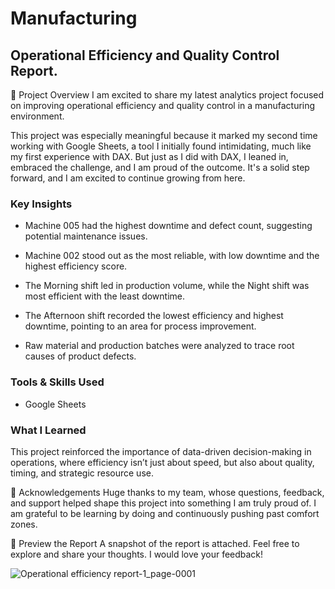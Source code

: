 # Manufacturing
## Operational Efficiency and Quality Control Report.

📌 Project Overview
I am excited to share my latest analytics project focused on improving operational efficiency and quality control in a manufacturing environment.

This project was especially meaningful because it marked my second time working with Google Sheets, a tool I initially found intimidating, much like my first experience with DAX. But just as I did with DAX, I leaned in, embraced the challenge, and I am proud of the outcome. It's a solid step forward, and I am excited to continue growing from here.

### Key Insights
* Machine 005 had the highest downtime and defect count, suggesting potential maintenance issues.

* Machine 002 stood out as the most reliable, with low downtime and the highest efficiency score.

* The Morning shift led in production volume, while the Night shift was most efficient with the least downtime.

* The Afternoon shift recorded the lowest efficiency and highest downtime, pointing to an area for process improvement.

* Raw material and production batches were analyzed to trace root causes of product defects.

### Tools & Skills Used

* Google Sheets

### What I Learned
This project reinforced the importance of data-driven decision-making in operations, where efficiency isn’t just about speed, but also about quality, timing, and strategic resource use.

🙏 Acknowledgements
Huge thanks to my team, whose questions, feedback, and support helped shape this project into something I am truly proud of. I am grateful to be learning by doing and continuously pushing past comfort zones.

📎 Preview the Report
A snapshot of the report is attached.
Feel free to explore and share your thoughts. I would love your feedback!

![Operational efficiency report-1_page-0001](https://github.com/user-attachments/assets/2876f05f-38ec-47b0-9bf4-7e0a8281fb08)
